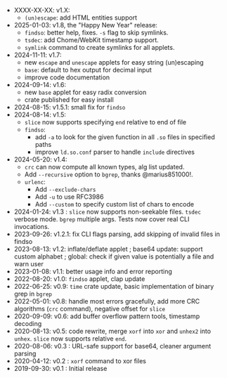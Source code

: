 * XXXX-XX-XX: v1.X:
  * `(un)escape`: add HTML entities support
* 2025-01-03: v1.8, the "Happy New Year" release:
  * `findso`: better help, fixes. `-s` flag to skip symlinks.
  * `tsdec`: add Chome/WebKit timestamp support.
  * `symlink` command to create symlinks for all applets.
* 2024-11-11: v1.7:
  * new `escape` and `unescape` applets for easy string (un)escaping
  * `base`: default to hex output for decimal input
  * improve code documentation
* 2024-09-14: v1.6:
  * new `base` applet for easy radix conversion
  * crate published for easy install
* 2024-08-15: v1.5.1: small fix for `findso`
* 2024-08-14: v1.5:
  * `slice` now supports specifying `end` relative to end of file
  * `findso`:
    * add `-a` to look for the given function in all `.so` files in specified paths
    * improve `ld.so.conf` parser to handle `include` directives
* 2024-05-20: v1.4:
  * `crc` can now compute all known types, alg list updated.
  * Add `--recursive` option to `bgrep`, thanks @marius851000!.
  * `urlenc`:
    * Add `--exclude-chars`
    * Add `-u` to use RFC3986
    * Add `--custom` to specify custom list of chars to encode
* 2024-01-24: v1.3 : `slice` now supports non-seekable files. `tsdec` verbose mode. `bgrep` multiple args. Tests now cover real CLI invocations.
* 2023-09-26: v1.2.1: fix CLI flags parsing, add skipping of invalid files in findso
* 2023-08-13: v1.2: inflate/deflate applet ; base64 update: support custom alphabet ; global: check if given value is potentially a file and warn user
* 2023-01-08: v1.1: better usage info and error reporting
* 2022-08-20: v1.0: `findso` applet, clap update
* 2022-06-25: v0.9: `time` crate update, basic implementation of binary grep in `bgrep`
* 2022-05-01: v0.8: handle most errors gracefully, add more CRC algorithms (`crc` command), negative offset for `slice`
* 2020-09-09: v0.6: add buffer overflow pattern tools, timestamp decoding
* 2020-08-13: v0.5: code rewrite, merge `xorf` into `xor` and `unhex2` into `unhex`.  `slice` now supports relative `end`.
* 2020-08-06: v0.3 : URL-safe support for base64, cleaner argument parsing
* 2020-04-12: v0.2 : `xorf` command to xor files
* 2019-09-30: v0.1 : Initial release
